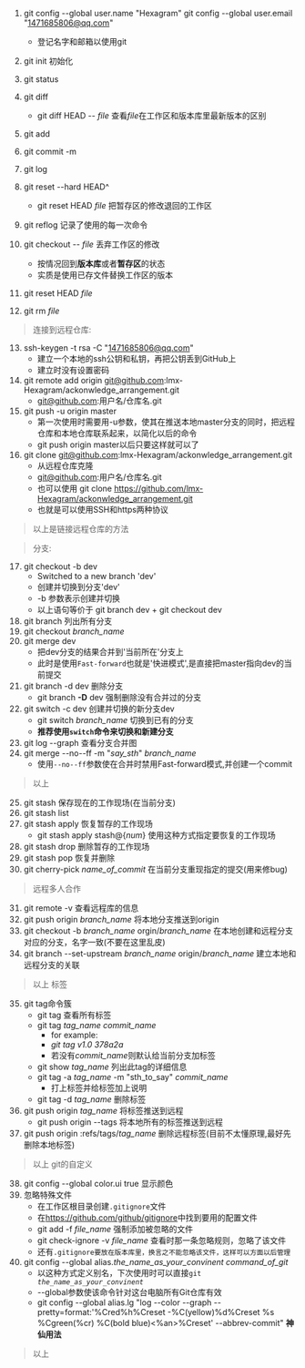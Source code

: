
1. git config --global user.name "Hexagram"
   git config --global user.email "1471685806@qq.com"
   * 登记名字和邮箱以使用git

2. git init 初始化
3. git status
4. git diff
   * git diff HEAD -- *file* 查看*file*在工作区和版本库里最新版本的区别
5. git add
6. git commit -m
7. git log
8. git reset --hard HEAD^
    * git reset HEAD *file* 把暂存区的修改退回的工作区
9. git reflog 记录了使用的每一次命令
10.  git checkout -- *file* 丢弃工作区的修改
     * 按情况回到**版本库**或者**暂存区**的状态
     * 实质是使用已存文件替换工作区的版本
11. git reset HEAD *file*
12. git rm *file*  
> 连接到远程仓库:
13. ssh-keygen -t rsa -C "1471685806@qq.com"
    * 建立一个本地的ssh公钥和私钥，再把公钥丢到GitHub上
    * 建立时没有设置密码
14. git remote add origin git@github.com:lmx-Hexagram/ackonwledge_arrangement.git
    * git@github.com:用户名/仓库名.git
15. git push -u origin master
    * 第一次使用时需要用-u参数，使其在推送本地master分支的同时，把远程仓库和本地仓库联系起来，以简化以后的命令
    * git push origin master以后只要这样就可以了
16. git clone git@github.com:lmx-Hexagram/ackonwledge_arrangement.git
    * 从远程仓库克隆
    * git@github.com:用户名/仓库名.git
    * 也可以使用 git clone https://github.com/lmx-Hexagram/ackonwledge_arrangement.git
    * 也就是可以使用SSH和https两种协议 
>以上是链接远程仓库的方法

>分支:
17. git checkout -b dev
    * Switched to a new branch 'dev'
    * 创建并切换到分支'dev'
    * -b 参数表示创建并切换
    * 以上语句等价于 git branch dev + git checkout dev
18. git branch 列出所有分支
19. git checkout _branch\_name_
20. git merge dev 
    * 把dev分支的结果合并到'当前所在'分支上
    * 此时是使用<code>Fast-forward</code>也就是'快进模式',是直接把master指向dev的当前提交
21. git branch -d dev 删除分支
    * git branch **-D** dev 强制删除没有合并过的分支
22. git switch -c dev 创建并切换的新分支dev
    * git switch _branch\_name_ 切换到已有的分支
    * **推荐使用<code>switch</code>命令来切换和新建分支**
23. git log --graph 查看分支合并图
24. git merge --no--ff -m "*say_sth*" *branch\_name*
    * 使用<code>--no--ff</code>参数使在合并时禁用Fast-forward模式,并创建一个commit
>以上
25. git stash 保存现在的工作现场(在当前分支)
26. git stash list
27. git stash apply 恢复暂存的工作现场
    * git stash apply stash@{*num*} 使用这种方式指定要恢复的工作现场
28. git stash drop 删除暂存的工作现场
29. git stash pop 恢复并删除
30. git cherry-pick *name_of_commit* 在当前分支重现指定的提交(用来修bug)
>远程多人合作
31. git remote -v 查看远程库的信息
32. git push origin *branch_name* 将本地分支推送到origin
33. git checkout -b *branch_name* orgin/*branch_name* 在本地创建和远程分支对应的分支，名字一致(不要在这里乱皮)
34. git branch --set-upstream *branch_name* origin/*branch_name* 建立本地和远程分支的关联
>以上
>标签
35. git tag命令簇
    * git tag 查看所有标签
    * git tag *tag_name* *commit_name*
        * for example:
        * *git tag v1.0 378a2a*
        * 若没有*commit_name*则默认给当前分支加标签
    * git show *tag_name* 列出此tag的详细信息
    * git tag -a *tag_name* -m "sth_to_say" *commit_name*
        * 打上标签并给标签加上说明
    * git tag -d *tag_name* 删除标签
36. git push origin *tag_name* 将标签推送到远程
    * git push origin --tags 将本地所有的标签推送到远程
37. git push origin :refs/tags/*tag_name* 删除远程标签(目前不太懂原理,最好先删除本地标签)
>以上
>git的自定义
38. git config --global color.ui true 显示颜色
39. 忽略特殊文件
    * 在工作区根目录创建<code>.gitignore</code>文件
    * 在<https://github.com/github/gitignore>中找到要用的配置文件
    * git add -f *file_name* 强制添加被忽略的文件
    * git check-ignore -v *file_name* 查看时那一条忽略规则，忽略了该文件
    * 还有<code>.gitignore要放在版本库里，换言之不能忽略该文件，这样可以方面以后管理</code>
40. git config --global alias.*the_name_as_your_convinent* *command_of_git*
    * 以这种方式定义别名，下次使用时可以直接<code>git *the_name_as_your_convinent*</code>
    * --global参数使该命令针对这台电脑所有Git仓库有效
    * git config --global alias.lg "log --color --graph --pretty=format:'%Cred%h%Creset -%C(yellow)%d%Creset %s %Cgreen(%cr) %C(bold blue)<%an>%Creset' --abbrev-commit" **神仙用法**
>以上



